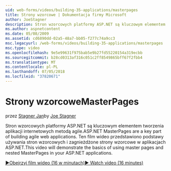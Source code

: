 ```yaml
---
uid: web-forms/videos/building-35-applications/masterpages
title: Strony wzorcowe | Dokumentacja firmy Microsoft
author: JoeStagner
description: Stron wzorcowych platformy ASP.NET są kluczowym elementem tworzenia aplikacji internetowych metodą agile. Ten film wideo przedstawiono podstawy używania stron wzorcowych i zagnieżdżone strony wzorcowe w...
ms.author: aspnetcontent
ms.date: 05/08/2009
ms.assetid: cd6890dd-02a5-48a7-bb05-f277c74a9cc3
msc.legacyurl: /web-forms/videos/building-35-applications/masterpages
msc.type: video
ms.openlocfilehash: 9e5e99631f975bab5e9b27fd55220154a319ecbb
ms.sourcegitcommit: b28cd0313af316c051c2ff8549865bff67f2fbb4
ms.translationtype: MT
ms.contentlocale: pl-PL
ms.lasthandoff: 07/05/2018
ms.locfileid: "37820671"
---
```

<a name="masterpages"></a><span data-ttu-id="f7260-104">Strony wzorcowe</span><span class="sxs-lookup"><span data-stu-id="f7260-104">MasterPages</span></span>
====================
<span data-ttu-id="f7260-105">przez [Stagner Jan](https://github.com/JoeStagner)</span><span class="sxs-lookup"><span data-stu-id="f7260-105">by [Joe Stagner](https://github.com/JoeStagner)</span></span>

<span data-ttu-id="f7260-106">Stron wzorcowych platformy ASP.NET są kluczowym elementem tworzenia aplikacji internetowych metodą agile.</span><span class="sxs-lookup"><span data-stu-id="f7260-106">ASP.NET MasterPages are a key part of building agile web applications.</span></span> <span data-ttu-id="f7260-107">Ten film wideo przedstawiono podstawy używania stron wzorcowych i zagnieżdżone strony wzorcowe w aplikacjach ASP.NET.</span><span class="sxs-lookup"><span data-stu-id="f7260-107">This video will demonstrate the basics of using master pages and nested MasterPages in your ASP.NET applications.</span></span>

[<span data-ttu-id="f7260-108">&#9654;Obejrzyj film wideo (16 w minutach)</span><span class="sxs-lookup"><span data-stu-id="f7260-108">&#9654; Watch video (16 minutes)</span></span>](https://channel9.msdn.com/Blogs/ASP-NET-Site-Videos/masterpages)
